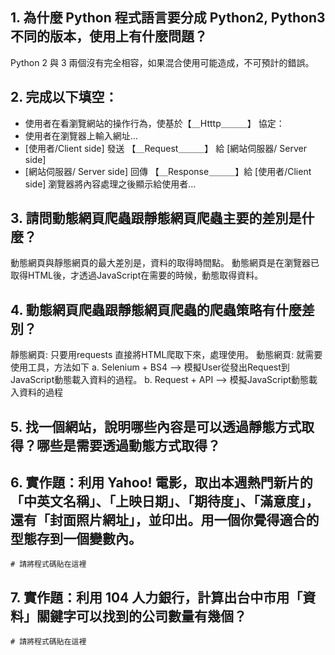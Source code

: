 ## 1. 為什麼 Python 程式語言要分成 Python2, Python3 不同的版本，使用上有什麼問題？
Python 2 與 3 兩個沒有完全相容，如果混合使用可能造成，不可預計的錯誤。

## 2. 完成以下填空：

- 使用者在看瀏覽網站的操作行為，使基於【＿Htttp＿＿＿】  協定：
- 使用者在瀏覽器上輸入網址…
- [使用者/Client side] 發送 【＿Request＿＿＿】 給 [網站伺服器/ Server side]
- [網站伺服器/ Server side] 回傳 【＿Response＿＿＿】給 [使用者/Client side]
瀏覽器將內容處理之後顯示給使用者…

## 3. 請問動態網頁爬蟲跟靜態網頁爬蟲主要的差別是什麼？
動態網頁與靜態網頁的最大差別是，資料的取得時間點。
動態網頁是在瀏覽器已取得HTML後，才透過JavaScript在需要的時候，動態取得資料。

## 4. 動態網頁爬蟲跟靜態網頁爬蟲的爬蟲策略有什麼差別？
靜態網頁: 只要用requests 直接將HTML爬取下來，處理使用。
動態網頁: 就需要使用工具，方法如下
         a. Selenium + BS4 --> 模擬User從發出Request到JavaScript動態載入資料的過程。
         b. Request + API  --> 模擬JavaScript動態載入資料的過程
         
## 5. 找一個網站，說明哪些內容是可以透過靜態方式取得？哪些是需要透過動態方式取得？

## 6. 實作題：利用 Yahoo! 電影，取出本週熱門新片的「中英文名稱」、「上映日期」、「期待度」、「滿意度」，還有「封面照片網址」，並印出。用一個你覺得適合的型態存到一個變數內。

```
# 請將程式碼貼在這裡
```

## 7. 實作題：利用 104 人力銀行，計算出台中市用「資料」關鍵字可以找到的公司數量有幾個？

```
# 請將程式碼貼在這裡
```



